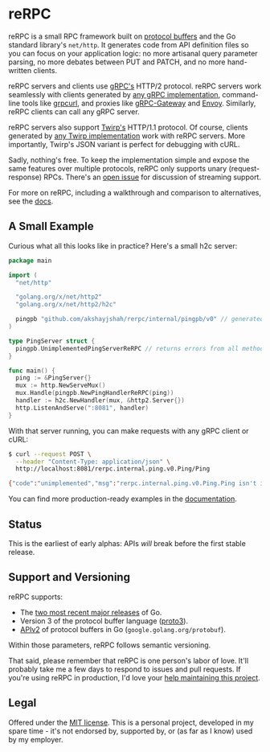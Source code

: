 reRPC
=====

reRPC is a small RPC framework built on [protocol buffers][protobuf] and the Go
standard library's `net/http`. It generates code from API definition files so
you can focus on your application logic: no more artisanal query parameter
parsing, no more debates between PUT and PATCH, and no more hand-written
clients.

reRPC servers and clients use [gRPC's][grpc] HTTP/2 protocol. reRPC servers
work seamlessly with clients generated by [any gRPC
implementation][grpc-implementations], command-line tools like [grpcurl][], and
proxies like [gRPC-Gateway][grpc-gateway] and [Envoy][envoy]. Similarly, reRPC
clients can call any gRPC server.

reRPC servers also support [Twirp's][twirp] HTTP/1.1 protocol. Of course,
clients generated by [any Twirp implementation][twirp-implementations] work
with reRPC servers. More importantly, Twirp's JSON variant is perfect for
debugging with cURL.

Sadly, nothing's free. To keep the implementation simple and expose the same
features over multiple protocols, reRPC only supports unary (request-response)
RPCs. There's an [open issue][streaming-issue] for discussion of streaming
support.

For more on reRPC, including a walkthrough and comparison to alternatives, see
the [docs][].

## A Small Example

Curious what all this looks like in practice? Here's a small h2c server:

```go
package main

import (
  "net/http"

  "golang.org/x/net/http2"
  "golang.org/x/net/http2/h2c"

  pingpb "github.com/akshayjshah/rerpc/internal/pingpb/v0" // generated
)

type PingServer struct {
  pingpb.UnimplementedPingServerReRPC // returns errors from all methods
}

func main() {
  ping := &PingServer{}
  mux := http.NewServeMux()
  mux.Handle(pingpb.NewPingHandlerReRPC(ping))
  handler := h2c.NewHandler(mux, &http2.Server{})
  http.ListenAndServe(":8081", handler)
}
```

With that server running, you can make requests with any gRPC client or cURL:

```bash
$ curl --request POST \
  --header "Content-Type: application/json" \
  http://localhost:8081/rerpc.internal.ping.v0.Ping/Ping

{"code":"unimplemented","msg":"rerpc.internal.ping.v0.Ping.Ping isn't implemented"}
```

You can find more production-ready examples in the [documentation][docs].

## Status

This is the earliest of early alphas: APIs *will* break before the first stable
release.

## Support and Versioning

reRPC supports:

* The [two most recent major releases][go-support-policy] of Go.
* Version 3 of the protocol buffer language ([proto3][]).
* [APIv2][] of protocol buffers in Go (`google.golang.org/protobuf`).

Within those parameters, reRPC follows semantic versioning.

That said, please remember that reRPC is one person's labor of love. It'll
probably take me a few days to respond to issues and pull requests. If you're
using reRPC in production, I'd love your [help maintaining this
project][maintainers-issue].

## Legal

Offered under the [MIT license][license]. This is a personal project, developed
in my spare time - it's not endorsed by, supported by, or (as far as I know)
used by my employer.

[APIv2]: https://blog.golang.org/protobuf-apiv2
[docs]: https://github.com/akshayjshah/rerpc/wiki
[envoy]: https://www.envoyproxy.io/
[godoc]: https://pkg.go.dev/github.com/akshayjshah/rerpc
[go-support-policy]: https://golang.org/doc/devel/release#policy
[grpc-gateway]: https://grpc-ecosystem.github.io/grpc-gateway/
[grpc]: https://grpc.io/
[grpc-implementations]: https://grpc.io/docs/languages/
[grpcurl]: https://github.com/fullstorydev/grpcurl
[license]: https://github.com/akshayjshah/rerpc/blob/main/LICENSE.txt
[maintainers-issue]: https://github.com/akshayjshah/rerpc/issues/2
[proto3]: https://cloud.google.com/apis/design/proto3
[protobuf]: https://developers.google.com/protocol-buffers
[streaming-issue]: https://github.com/akshayjshah/rerpc/issues/1
[twirp]: https://twitchtv.github.io/twirp/
[twirp-implementations]: https://github.com/twitchtv/twirp#implementations-in-other-languages
